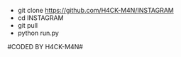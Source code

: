 * git clone https://github.com/H4CK-M4N/INSTAGRAM
* cd INSTAGRAM
* git pull
* python run.py

#CODED BY H4CK-M4N#
